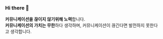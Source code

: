 ### Hi there 👋

**커뮤니케이션을 끊이지 않기위해 노력**합니다.   
**커뮤니케이션의 가치는 무한**하다 생각하며, 커뮤니케이션이 끊긴다면 발전하지 못한다고 생각합니다.

<!--![KyungJunNoh's wakatime stats](https://github-readme-stats.vercel.app/api/top-langs?username=KyungJunNoh&layout=compact)--!>

<!--
**KyungJunNoh/KyungJunNoh** is a ✨ _special_ ✨ repository because its `README.md` (this file) appears on your GitHub profile.

Here are some ideas to get you started:

- 🔭 I’m currently working on ...
- 🌱 I’m currently learning ...
- 👯 I’m looking to collaborate on ...
- 🤔 I’m looking for help with ...
- 💬 Ask me about ...
- 📫 How to reach me: ...
- 😄 Pronouns: ...
- ⚡ Fun fact: ...
-->

